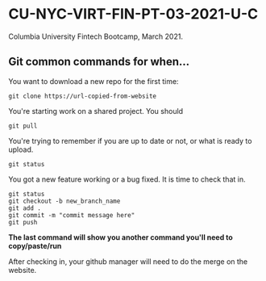 # CU-NYC-VIRT-FIN-PT-03-2021-U-C

Columbia University Fintech Bootcamp, March 2021.


## Git common commands for when...

You want to download a new repo for the first time:

```
git clone https://url-copied-from-website
```


You're starting work on a shared project. You should

```
git pull
```

You're trying to remember if you are up to date or not, or what is ready to upload.

```
git status
```

You got a new feature working or a bug fixed. It is time to check that in.

```
git status
git checkout -b new_branch_name
git add .
git commit -m "commit message here"
git push
```

**The last command will show you another command you'll need to copy/paste/run**

After checking in, your github manager will need to do the merge on the website.
